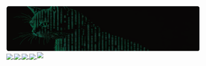 ![Banner](imgs/matcat.png)
<a href="https://github.com/anuraghazra/github-readme-stats">
  <img height=209.3 align="center" src="https://github-readme-stats.vercel.app/api?username=invisible-bo&show_icons=true&theme=chartreuse-dark&rank_icon=github" />
</a>
<a href="https://github.com/anuraghazra/github-readme-stats">
  <img height=209.3 align="center" src="https://github-readme-stats.vercel.app/api/top-langs/?username=invisible-bo&layout=donut&theme=chartreuse-dark&card_width=300" />
</a>
<a href="https://github.com/invisible-bo/Own-Gitbook">
  <img align="center" src="https://github-readme-stats.vercel.app/api/pin/?username=invisible-bo&repo=Own-Gitbook&theme=chartreuse-dark" width="421.2" />
</a>
<a href="https://github.com/anuraghazra/convoychat">
  <img align="center" src="https://github-readme-stats.vercel.app/api/pin/?username=anuraghazra&repo=convoychat&theme=chartreuse-dark" width="421.2" />
</a>
<a href="https://github.com/Ashutosh00710/github-readme-activity-graph">
  <img src="https://github-readme-activity-graph.vercel.app/graph?username=invisible-bo&theme=github-compact" />
</a>


<!--
**invisible-bo/invisible-bo** is a ✨ _special_ ✨ repository because its `README.md` (this file) appears on your GitHub profile.

Here are some ideas to get you started:

- 🔭 I’m currently working on ...
- 🌱 I’m currently learning ...
- 👯 I’m looking to collaborate on ...
- 🤔 I’m looking for help with ...
- 💬 Ask me about ...
- 📫 How to reach me: ...
- 😄 Pronouns: ...
- ⚡ Fun fact: ...
-->
